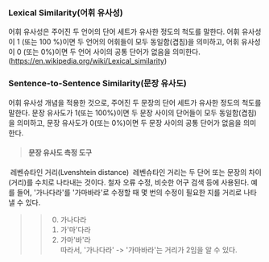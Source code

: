 ### Lexical Similarity(어휘 유사성) 

어휘 유사성은 주어진 두 언어의 단어 세트가 유사한 정도의 척도를 말한다. 
어휘 유사성이 1 (또는 100 %)이면 두 언어의 어휘들이 모두 동일함(겹침)을 의미하고,
어휘 유사성이 0 (또는 0%)이면 두 언어 사이의 공통 단어가 없음을 의미한다.
(https://en.wikipedia.org/wiki/Lexical_similarity)

### Sentence-to-Sentence Similarity(문장 유사도)

어휘 유사성 개념을 적용한 것으로, 주어진 두 문장의 단어 세트가 유사한 정도의 척도를 말한다.
문장 유사도가 1(또는 100%)이면 두 문장 사이의 단어들이 모두 동일함(겹침)을 의미하고,
문장 유사도가 0(또는 0%)이면 두 문장 사이의 공통 단어가 없음을 의미한다. 

>#### 문장 유사도 측정 도구
&nbsp;레벤슈타인 거리(Lvenshtein distance)
&nbsp;레벤슈타인 거리는 두 단어 또는 문장의 차이(거리)를 수치로 나타내는 것이다. 철자 오류 수정, 비슷한 어구 검색 등에 사용된다. 예를 들어, '가나다라'를 '가마바라'로 수정할 때 몇 번의 수정이 필요한 지를 거리로 나타낼 수 있다. 

>> 0) 가나다라<br>
>> 1) 가'마'다라<br>
>> 2) 가마'바'라<br>
>> 따라서, '가나다라' -> '가마바라'는 거리가 2임을 알 수 있다.<br>
